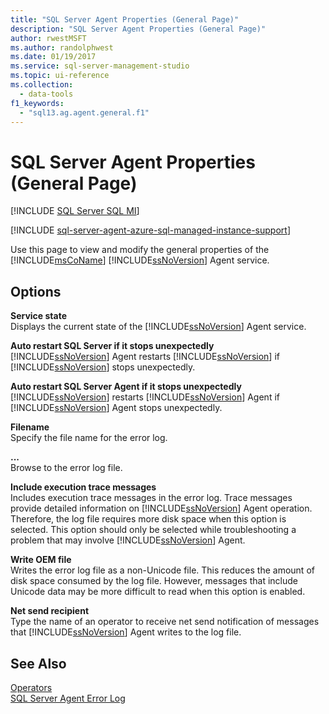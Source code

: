 ```yaml
---
title: "SQL Server Agent Properties (General Page)"
description: "SQL Server Agent Properties (General Page)"
author: rwestMSFT
ms.author: randolphwest
ms.date: 01/19/2017
ms.service: sql-server-management-studio
ms.topic: ui-reference
ms.collection:
  - data-tools
f1_keywords:
  - "sql13.ag.agent.general.f1"
---
```

# SQL Server Agent Properties (General Page)
[!INCLUDE [SQL Server SQL MI](../includes/applies-to-version/sql-asdbmi.md)]

[!INCLUDE [sql-server-agent-azure-sql-managed-instance-support](../includes/sql-server-agent-azure-sql-managed-instance-support.md)]

Use this page to view and modify the general properties of the [!INCLUDE[msCoName](../includes/msconame-md.md)] [!INCLUDE[ssNoVersion](../includes/ssnoversion-md.md)] Agent service.  
  
## Options  
**Service state**  
Displays the current state of the [!INCLUDE[ssNoVersion](../includes/ssnoversion-md.md)] Agent service.  
  
**Auto restart SQL Server if it stops unexpectedly**  
[!INCLUDE[ssNoVersion](../includes/ssnoversion-md.md)] Agent restarts [!INCLUDE[ssNoVersion](../includes/ssnoversion-md.md)] if [!INCLUDE[ssNoVersion](../includes/ssnoversion-md.md)] stops unexpectedly.  
  
**Auto restart SQL Server Agent if it stops unexpectedly**  
[!INCLUDE[ssNoVersion](../includes/ssnoversion-md.md)] restarts [!INCLUDE[ssNoVersion](../includes/ssnoversion-md.md)] Agent if [!INCLUDE[ssNoVersion](../includes/ssnoversion-md.md)] Agent stops unexpectedly.  
  
**Filename**  
Specify the file name for the error log.  
  
**...**  
Browse to the error log file.  
  
**Include execution trace messages**  
Includes execution trace messages in the error log. Trace messages provide detailed information on [!INCLUDE[ssNoVersion](../includes/ssnoversion-md.md)] Agent operation. Therefore, the log file requires more disk space when this option is selected. This option should only be selected while troubleshooting a problem that may involve [!INCLUDE[ssNoVersion](../includes/ssnoversion-md.md)] Agent.  
  
**Write OEM file**  
Writes the error log file as a non-Unicode file. This reduces the amount of disk space consumed by the log file. However, messages that include Unicode data may be more difficult to read when this option is enabled.  
  
**Net send recipient**  
Type the name of an operator to receive net send notification of messages that [!INCLUDE[ssNoVersion](../includes/ssnoversion-md.md)] Agent writes to the log file.  
  
## See Also  
[Operators](operators.md)  
[SQL Server Agent Error Log](sql-server-agent-error-log.md)  
